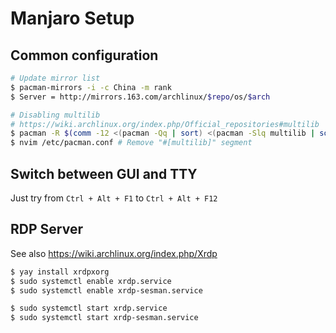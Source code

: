 # Manjaro Setup

## Common configuration
```bash
# Update mirror list
$ pacman-mirrors -i -c China -m rank
$ Server = http://mirrors.163.com/archlinux/$repo/os/$arch

# Disabling multilib
# https://wiki.archlinux.org/index.php/Official_repositories#multilib
$ pacman -R $(comm -12 <(pacman -Qq | sort) <(pacman -Slq multilib | sort))
$ nvim /etc/pacman.conf # Remove "#[multilib]" segment
```

## Switch between GUI and TTY
Just try from `Ctrl + Alt + F1` to `Ctrl + Alt + F12`

## RDP Server
See also https://wiki.archlinux.org/index.php/Xrdp
```bash
$ yay install xrdpxorg
$ sudo systemctl enable xrdp.service
$ sudo systemctl enable xrdp-sesman.service

$ sudo systemctl start xrdp.service
$ sudo systemctl start xrdp-sesman.service
```
